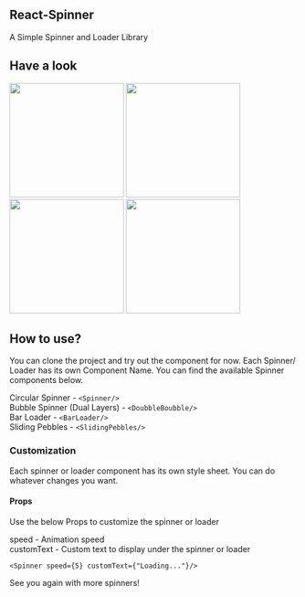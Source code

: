 ## React-Spinner
A Simple Spinner and Loader Library 

## Have a look

<p><img src="https://i.ibb.co/TBBxjZB/bandicam-2022-03-03-17-18-19-051.gif" width="200px" >
<img src="https://i.ibb.co/hWsh6ZD/bandicam-2022-03-03-17-17-58-138.gif" width="200px">
<img src="https://i.ibb.co/Sx5zhFZ/bandicam-2022-03-03-17-17-41-578.gif" width="200px">
<img src="https://i.ibb.co/Hh87sLg/bandicam-2022-03-03-17-16-31-780.gif" width="200px">
</p>

## How to use?

You can clone the project and try out the component for now. Each Spinner/ Loader has its own Component Name. You can find the available Spinner components below. 

Circular Spinner - ``` <Spinner/> ``` <br>
Bubble Spinner (Dual Layers) - ``` <DoubbleBoubble/> ``` <br>
Bar Loader - ``` <BarLoader/> ``` <br>
Sliding Pebbles - ``` <SlidingPebbles/> ``` <br>

### Customization

Each spinner or loader component has its own style sheet. You can do whatever changes you want.

#### Props

Use the below Props to customize the spinner or loader

speed - Animation speed <br>
customText - Custom text to display under the spinner or loader 

 ``` <Spinner speed={5} customText={"Loading..."}/> ```


See you again with more spinners! 




